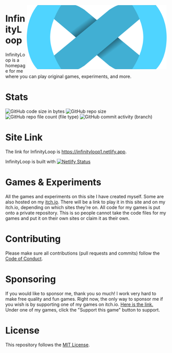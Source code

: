 <a href="https://infinityloop1.netlify.app"><img align="right" height="200px" width="auto" src="/images/infinity/transp.png"></a>

# InfinityLoop
InfinityLoop is a homepage for me where you can play original games, experiments, and more.

# Stats
![GitHub code size in bytes](https://img.shields.io/github/languages/code-size/InfinityLoopGames/InfinityLoop)
![GitHub repo size](https://img.shields.io/github/repo-size/InfinityLoopGames/InfinityLoop)
![GitHub repo file count (file type)](https://img.shields.io/github/directory-file-count/InfinityLoopGames/InfinityLoop)
![GitHub commit activity (branch)](https://img.shields.io/github/commit-activity/t/InfinityLoopGames/InfinityLoop)

# Site Link
The link for InfinityLoop is <a href="https://infinityloop1.netlify.app">https://infinityloop1.netlify.app</a>.

InfinityLoop is built with
[![Netlify Status](https://api.netlify.com/api/v1/badges/b24c27b8-e81b-4422-9038-07975b058e4d/deploy-status)](https://app.netlify.com/sites/infinityloop1/deploys)

# Games & Experiments
All the games and experiments on this site I have created myself. Some are also hosted on my <a href=https://infinityloopgames.itch.io>itch.io</a>.
There will be a link to play it in this site and on my itch.io, depending on which sites they're on.
All code for my games is put onto a private repository. This is so people cannot take the code files for my games and put it on their own sites or claim it as their own.

# Contributing
Please make sure all contributions (pull requests and commits) follow the <a href="docs/CODE_OF_CONDUCT.md"> Code of Conduct</a>.

# Sponsoring
If you would like to sponsor me, thank you so much! I work very hard to make free quality and fun games.
Right now, the only way to sponsor me if you wish is by supporting one of my games on itch.io.
<a href="https://infinityloopgames.itch.io">Here is the link.</a>
Under one of my games, click the "Support this game" button to support.

# License
This repository follows the <a href="LICENSE.md">MIT License</a>.
